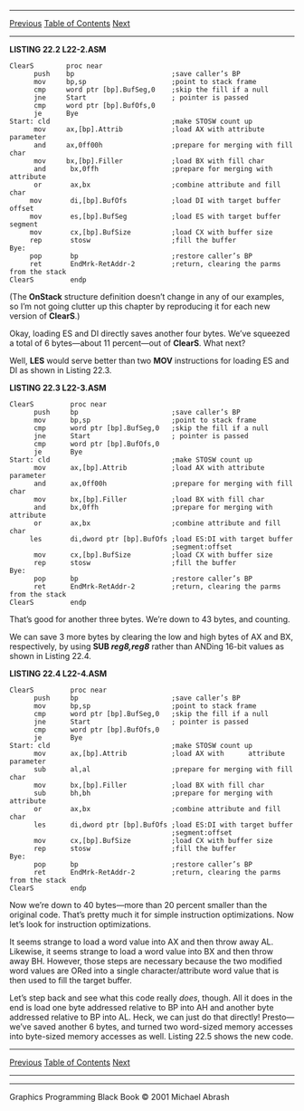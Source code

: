   ------------------------ --------------------------------- --------------------
  [Previous](22-01.html)   [Table of Contents](index.html)   [Next](22-03.html)
  ------------------------ --------------------------------- --------------------

**LISTING 22.2 L22-2.ASM**

    ClearS        proc near
          push    bp                        ;save caller’s BP
          mov     bp,sp                     ;point to stack frame
          cmp     word ptr [bp].BufSeg,0    ;skip the fill if a null
          jne     Start                     ; pointer is passed
          cmp     word ptr [bp].BufOfs,0
          je      Bye
    Start: cld                              ;make STOSW count up
          mov     ax,[bp].Attrib            ;load AX with attribute parameter
          and     ax,0ff00h                 ;prepare for merging with fill char
          mov     bx,[bp].Filler            ;load BX with fill char
          and      bx,0ffh                  ;prepare for merging with attribute
          or       ax,bx                    ;combine attribute and fill char
         mov       di,[bp].BufOfs           ;load DI with target buffer offset
         mov       es,[bp].BufSeg           ;load ES with target buffer segment
         mov       cx,[bp].BufSize          ;load CX with buffer size
         rep       stosw                    ;fill the buffer
    Bye:
         pop       bp                       ;restore caller’s BP
         ret       EndMrk-RetAddr-2         ;return, clearing the parms from the stack
    ClearS         endp

(The **OnStack** structure definition doesn’t change in any of our
examples, so I’m not going clutter up this chapter by reproducing it for
each new version of **ClearS**.)

Okay, loading ES and DI directly saves another four bytes. We’ve
squeezed a total of 6 bytes—about 11 percent—out of **ClearS**. What
next?

Well, **LES** would serve better than two **MOV** instructions for
loading ES and DI as shown in Listing 22.3.

**LISTING 22.3 L22-3.ASM**

    ClearS         proc near
          push     bp                       ;save caller’s BP
          mov      bp,sp                    ;point to stack frame
          cmp      word ptr [bp].BufSeg,0   ;skip the fill if a null
          jne      Start                    ; pointer is passed
          cmp      word ptr [bp].BufOfs,0
          je       Bye
    Start: cld                              ;make STOSW count up
          mov      ax,[bp].Attrib           ;load AX with attribute parameter
          and      ax,0ff00h                ;prepare for merging with fill char
          mov      bx,[bp].Filler           ;load BX with fill char
          and      bx,0ffh                  ;prepare for merging with attribute
          or       ax,bx                    ;combine attribute and fill char
         les       di,dword ptr [bp].BufOfs ;load ES:DI with target buffer
                                            ;segment:offset
          mov      cx,[bp].BufSize          ;load CX with buffer size
          rep      stosw                    ;fill the buffer
    Bye:
          pop      bp                       ;restore caller’s BP
          ret      EndMrk-RetAddr-2         ;return, clearing the parms from the stack
    ClearS         endp

That’s good for another three bytes. We’re down to 43 bytes, and
counting.

We can save 3 more bytes by clearing the low and high bytes of AX and
BX, respectively, by using **SUB *reg8,reg8*** rather than ANDing 16-bit
values as shown in Listing 22.4.

**LISTING 22.4 L22-4.ASM**

    ClearS         proc near
          push     bp                       ;save caller’s BP
          mov      bp,sp                    ;point to stack frame
          cmp      word ptr [bp].BufSeg,0   ;skip the fill if a null
          jne      Start                    ; pointer is passed
          cmp      word ptr [bp].BufOfs,0
          je       Bye
    Start: cld                              ;make STOSW count up
          mov      ax,[bp].Attrib           ;load AX with      attribute parameter
          sub      al,al                    ;prepare for merging with fill char
          mov      bx,[bp].Filler           ;load BX with fill char
          sub      bh,bh                    ;prepare for merging with attribute
          or       ax,bx                    ;combine attribute and fill char
          les      di,dword ptr [bp].BufOfs ;load ES:DI with target buffer
                                            ;segment:offset
          mov      cx,[bp].BufSize          ;load CX with buffer size
          rep      stosw                    ;fill the buffer
    Bye:
          pop      bp                       ;restore caller’s BP
          ret      EndMrk-RetAddr-2         ;return, clearing the parms from the stack
    ClearS         endp

Now we’re down to 40 bytes—more than 20 percent smaller than the
original code. That’s pretty much it for simple instruction
optimizations. Now let’s look for instruction optimizations.

It seems strange to load a word value into AX and then throw away AL.
Likewise, it seems strange to load a word value into BX and then throw
away BH. However, those steps are necessary because the two modified
word values are ORed into a single character/attribute word value that
is then used to fill the target buffer.

Let’s step back and see what this code really *does*, though. All it
does in the end is load one byte addressed relative to BP into AH and
another byte addressed relative to BP into AL. Heck, we can just do that
directly! Presto—we’ve saved another 6 bytes, and turned two word-sized
memory accesses into byte-sized memory accesses as well. Listing 22.5
shows the new code.

  ------------------------ --------------------------------- --------------------
  [Previous](22-01.html)   [Table of Contents](index.html)   [Next](22-03.html)
  ------------------------ --------------------------------- --------------------

* * * * *

Graphics Programming Black Book © 2001 Michael Abrash
